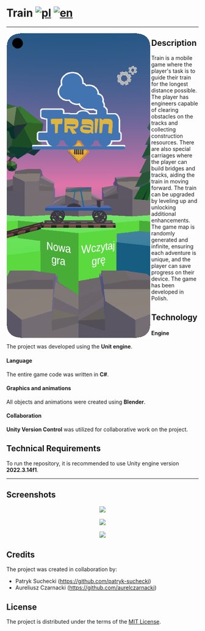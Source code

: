 # Train [![pl](https://img.shields.io/badge/lang-pl-red.svg)](https://github.com/aurelczarnacki/Train-the-game/blob/main/README.pl.md) [![en](https://img.shields.io/badge/lang-en-blue.svg)](https://github.com/aurelczarnacki/Train-the-game/blob/main/README.md)
***
<img align="left" width="380" height="800" src="https://github.com/aurelczarnacki/Train-the-game/blob/main/Screenshots/Train-main.png?raw=true">

## Description
Train is a mobile game where the player's task is to guide their train for the longest distance possible. The player has engineers capable of clearing obstacles on the tracks and collecting construction resources. There are also special carriages where the player can build bridges and tracks, aiding the train in moving forward. The train can be upgraded by leveling up and unlocking additional enhancements. The game map is randomly generated and infinite, ensuring each adventure is unique, and the player can save progress on their device. The game has been developed in Polish.

## Technology 
#### Engine
The project was developed using the **Unit engine**. 

#### Language
The entire game code was written in **C#**.

#### Graphics and animations
All objects and animations were created using **Blender**.

#### Collaboration
**Unity Version Control** was utilized for collaborative work on the project.

## Technical Requirements
To run the repository, it is recommended to use Unity engine version **2022.3.14f1**.
***
## Screenshots
<p align="center">
<img src="https://github.com/aurelczarnacki/Train-the-game/blob/main/Screenshots/2024-02-05%2012-18-28.gif?raw=true">
</p>

<p align="center">
<img src="https://github.com/aurelczarnacki/Train-the-game/blob/main/Screenshots/2024-02-05%2012-18-28_2.gif?raw=true">
</p>

<p align="center">
<img src="https://github.com/aurelczarnacki/Train-the-game/blob/main/Screenshots/2024-02-05%2012-18-28_3.gif?raw=true">
</p>

## Credits
The project was created in collaboration by:
- Patryk Suchecki (https://github.com/patryk-suchecki)
- Aureliusz Czarnacki (https://github.com/aurelczarnacki)

## License
The project is distributed under the terms of the [MIT License](LICENSE).

